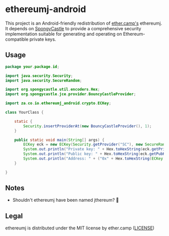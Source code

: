 
# ethereumj-android

This project is an Android-friendly redistribution of [ether.camp's](http://ether.camp) ethereumj. It depends on [SpongyCastle](https://rtyley.github.io/spongycastle/) to provide a comprehensive security implementation suitable for generating and operating on Ethereum-compatible private keys.

## Usage

```java
package your.package.id;

import java.security.Security;
import java.security.SecureRandom;

import org.spongycastle.util.encoders.Hex;
import org.spongycastle.jce.provider.BouncyCastleProvider;

import za.co.io.ethereumj_android.crypto.ECKey;

class YourClass {

    static {
        Security.insertProviderAt(new BouncyCastleProvider(), 1);
    }

    public static void main(String[] args) {
        ECKey eck = new ECKey(Security.getProvider("SC"), new SecureRandom());
        System.out.println("Private key: " + Hex.toHexString(eck.getPrivKeyBytes()));
        System.out.println("Public key: " + Hex.toHexString(eck.getPubKey()));
        System.out.println("Address: " + ("0x" + Hex.toHexString(ECKey.computeAddress(eck.getPubKey()))));
    }

}
```

## Notes

* Shouldn't ethereumj have been named jthereum? :thinking:

## Legal

ethereumj is distributed under the MIT license by ether.camp ([LICENSE](https://github.com/ethereum/ethereumj/blob/develop/LICENSE))